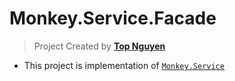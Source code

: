 ﻿# Monkey.Service.Facade
> Project Created by [**Top Nguyen**](http://topnguyen.net)

- This project is implementation of [`Monkey.Service`](../Monkey.Service/readme.md)
